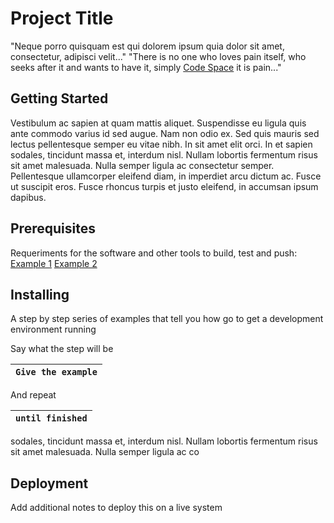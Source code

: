 # Project Title 
"Neque porro quisquam est qui dolorem ipsum quia dolor sit amet, consectetur, adipisci velit..."
"There is no one who loves pain itself, who seeks after it and wants to have it, simply [Code Space](https://www.codespaceacademy.com) it is pain..."
## Getting Started
Vestibulum ac sapien at quam mattis aliquet. Suspendisse eu ligula quis ante commodo varius id sed augue. Nam non odio ex. Sed quis mauris sed lectus pellentesque semper eu vitae nibh. In sit amet elit orci. In et sapien sodales, tincidunt massa et, interdum nisl. Nullam lobortis fermentum risus sit amet malesuada. Nulla semper ligula ac consectetur semper. Pellentesque ullamcorper eleifend diam, in imperdiet arcu dictum ac. Fusce ut suscipit eros. Fusce rhoncus turpis et justo eleifend, in accumsan ipsum dapibus.
## Prerequisites
Requeriments for the software and other tools to build, test and push:
[Example 1](https://www.google.com/)
[Example 2](https://www.google.com/)
## Installing
A step by step series of examples that tell you how go to get a development environment running

Say what the step will be 

| `Give the example` |
| -- | 

And repeat 

| `until finished` |
| -- |

sodales, tincidunt massa et, interdum nisl. Nullam lobortis fermentum risus sit amet malesuada. Nulla semper ligula ac co
## Deployment 
Add additional notes to deploy this on a live system 